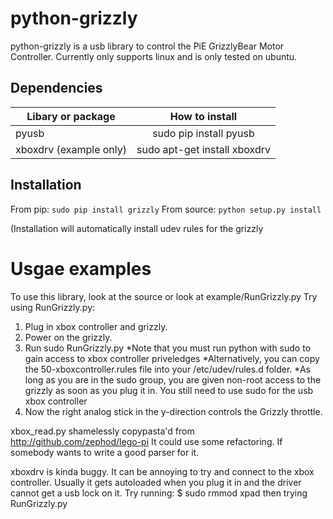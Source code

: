 # python-grizzly
python-grizzly is a usb library to control the PiE GrizzlyBear Motor Controller. Currently only supports linux and is only tested on ubuntu.

## Dependencies
| Libary or package         | How to install                |
| --------------------------|:-----------------------------:|
| pyusb                     | sudo pip install pyusb        |
| xboxdrv (example only)    | sudo apt-get install xboxdrv  |

## Installation

From pip: `sudo pip install grizzly`
From source: `python setup.py install`

(Installation will automatically install udev rules for the grizzly

# Usgae examples

To use this library, look at the source or look at example/RunGrizzly.py
Try using RunGrizzly.py:

1. Plug in xbox controller and grizzly.
2. Power on the grizzly.
3. Run sudo RunGrizzly.py
*Note that you must run python with sudo to gain access to xbox controller priveledges
*Alternatively, you can copy the 50-xboxcontroller.rules file into your /etc/udev/rules.d folder.
*As long as you are in the sudo group, you are given non-root access to the grizzly as soon as you plug it in. You still need to use sudo for the usb xbox controller
4. Now the right analog stick in the y-direction controls the Grizzly throttle.

xbox_read.py shamelessly copypasta'd from http://github.com/zephod/lego-pi
It could use some refactoring. If somebody wants to write a good parser for it.

xboxdrv is kinda buggy. It can be annoying to try and connect to the xbox
controller. Usually it gets autoloaded when you plug it in and the driver cannot
get a usb lock on it. Try running:
$ sudo rmmod xpad
then trying RunGrizzly.py
